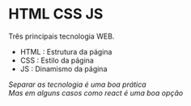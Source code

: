 # HTML CSS JS  
Três principais tecnologia WEB.

- HTML : Estrutura da página  
- CSS : Estilo da página  
- JS : Dinamismo da página  

*Separar as tecnologia é uma boa prática*  
*Mas em alguns casos como react é uma boa opção*  